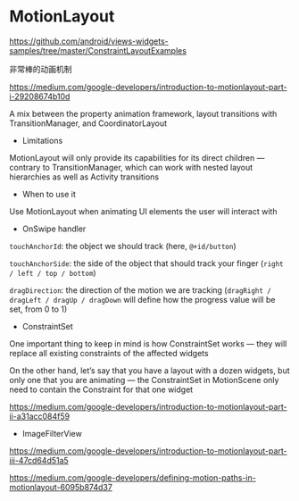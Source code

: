 # MotionLayout

https://github.com/android/views-widgets-samples/tree/master/ConstraintLayoutExamples

非常棒的动画机制

https://medium.com/google-developers/introduction-to-motionlayout-part-i-29208674b10d

A mix between the property animation framework, layout transitions with TransitionManager, and CoordinatorLayout

+ Limitations

MotionLayout will only provide its capabilities for its direct children — contrary to TransitionManager, which can work with nested layout hierarchies as well as Activity transitions

+ When to use it

Use MotionLayout when animating UI elements the user will interact with

+ OnSwipe handler

`touchAnchorId`: the object we should track (here, `@+id/button`)

`touchAnchorSide`: the side of the object that should track your finger (`right / left / top / bottom`)

`dragDirection`: the direction of the motion we are tracking (`dragRight / dragLeft / dragUp / dragDown` will define how the progress value will be set, from 0 to 1)

+ ConstraintSet

One important thing to keep in mind is how ConstraintSet works — they will replace all existing constraints of the affected widgets

On the other hand, let’s say that you have a layout with a dozen widgets, but only one that you are animating — the ConstraintSet in MotionScene only need to contain the Constraint for that one widget

https://medium.com/google-developers/introduction-to-motionlayout-part-ii-a31acc084f59

+ ImageFilterView

https://medium.com/google-developers/introduction-to-motionlayout-part-iii-47cd64d51a5

https://medium.com/google-developers/defining-motion-paths-in-motionlayout-6095b874d37